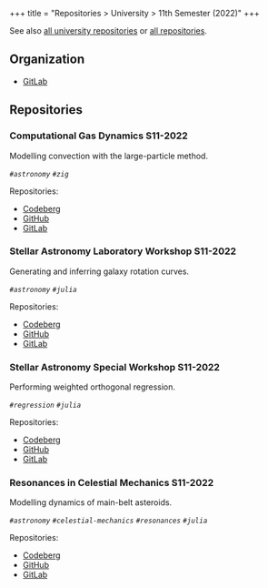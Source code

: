 +++
title = "Repositories > University > 11th Semester (2022)"
+++

See also [all university repositories](@/notes/Repositories_University.md) or [all repositories](@/notes/Repositories.md).

## Organization

- [GitLab](https://gitlab.com/paveloom-g/university/s11-2022)

## Repositories

### Computational Gas Dynamics S11-2022

Modelling convection with the large-particle method.

*`#astronomy` `#zig`*

Repositories:

- [Codeberg](https://codeberg.org/paveloom-university/Computational-Gas-Dynamics-S11-2022)
- [GitHub](https://github.com/paveloom-university/Computational-Gas-Dynamics-S11-2022)
- [GitLab](https://gitlab.com/paveloom-g/university/s11-2022/computational-gas-dynamics)

### Stellar Astronomy Laboratory Workshop S11-2022

Generating and inferring galaxy rotation curves.

*`#astronomy` `#julia`*

Repositories:

- [Codeberg](https://codeberg.org/paveloom-university/Stellar-Astronomy-Laboratory-Workshop-S11-2022)
- [GitHub](https://github.com/paveloom-university/Stellar-Astronomy-Laboratory-Workshop-S11-2022)
- [GitLab](https://gitlab.com/paveloom-g/university/s11-2022/stellar-astronomy-laboratory-workshop)

### Stellar Astronomy Special Workshop S11-2022

Performing weighted orthogonal regression.

*`#regression` `#julia`*

Repositories:

- [Codeberg](https://codeberg.org/paveloom-university/Stellar-Astronomy-Special-Workshop-S11-2022)
- [GitHub](https://github.com/paveloom-university/Stellar-Astronomy-Special-Workshop-S11-2022)
- [GitLab](https://gitlab.com/paveloom-g/university/s11-2022/stellar-astronomy-special-workshop)

### Resonances in Celestial Mechanics S11-2022

Modelling dynamics of main-belt asteroids.

*`#astronomy` `#celestial-mechanics` `#resonances` `#julia`*

Repositories:

- [Codeberg](https://codeberg.org/paveloom-university/Resonances-in-Celestial-Mechanics-S11-2022)
- [GitHub](https://github.com/paveloom-university/Resonances-in-Celestial-Mechanics-S11-2022)
- [GitLab](https://gitlab.com/paveloom-g/university/s11-2022/resonances-in-celestial-mechanics)
